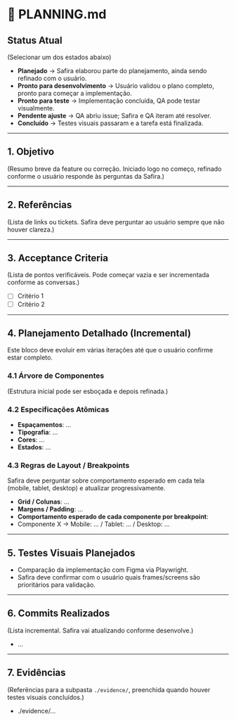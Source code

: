 # 📄 PLANNING.md

## Status Atual
(Selecionar um dos estados abaixo)
- **Planejado** → Safira elaborou parte do planejamento, ainda sendo refinado com o usuário.
- **Pronto para desenvolvimento** → Usuário validou o plano completo, pronto para começar a implementação.
- **Pronto para teste** → Implementação concluída, QA pode testar visualmente.
- **Pendente ajuste** → QA abriu issue; Safira e QA iteram até resolver.
- **Concluído** → Testes visuais passaram e a tarefa está finalizada.

---

## 1. Objetivo
(Resumo breve da feature ou correção. Iniciado logo no começo, refinado conforme o usuário responde às perguntas da Safira.)

---

## 2. Referências
(Lista de links ou tickets. Safira deve perguntar ao usuário sempre que não houver clareza.)

---

## 3. Acceptance Criteria
(Lista de pontos verificáveis. Pode começar vazia e ser incrementada conforme as conversas.)
- [ ] Critério 1
- [ ] Critério 2

---

## 4. Planejamento Detalhado (Incremental)
Este bloco deve evoluir em várias iterações até que o usuário confirme estar completo.

### 4.1 Árvore de Componentes
(Estrutura inicial pode ser esboçada e depois refinada.)

### 4.2 Especificações Atômicas
- **Espaçamentos**: …
- **Tipografia**: …
- **Cores**: …
- **Estados**: …

### 4.3 Regras de Layout / Breakpoints
Safira deve perguntar sobre comportamento esperado em cada tela (mobile, tablet, desktop) e atualizar progressivamente.
- **Grid / Colunas**: …
- **Margens / Padding**: …
- **Comportamento esperado de cada componente por breakpoint**:
- Componente X → Mobile: … / Tablet: … / Desktop: …

---

## 5. Testes Visuais Planejados
- Comparação da implementação com Figma via Playwright.
- Safira deve confirmar com o usuário quais frames/screens são prioritários para validação.

---

## 6. Commits Realizados
(Lista incremental. Safira vai atualizando conforme desenvolve.)
- …

---

## 7. Evidências
(Referências para a subpasta `./evidence/`, preenchida quando houver testes visuais concluídos.)
- ./evidence/…
